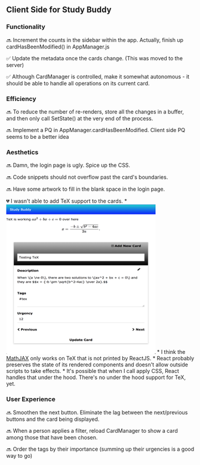 ## Client Side for Study Buddy

### Functionality

:soon: Increment the counts in the sidebar within the app. Actually, finish up cardHasBeenModified() in AppManager.js

:white_check_mark: Update the metadata once the cards change. (This was moved to the server)

:white_check_mark: Although CardManager is controlled, make it somewhat autonomous - it should be able to handle all operations on its current card.

### Efficiency

:soon: To reduce the number of re-renders, store all the changes in a buffer, and then only call SetState() at the very end of the process.

:soon: Implement a PQ in AppManager.cardHasBeenModified. Client side PQ seems to be a better idea

### Aesthetics

:soon: Damn, the login page is ugly. Spice up the CSS.

:soon: Code snippets should not overflow past the card's boundaries.

:soon: Have some artwork to fill in the blank space in the login page.

:broken_heart: I wasn't able to add TeX support to the cards. 
    * <img src="https://github.com/dchege711/study_buddy/blob/master/images/failed_to_support_latex.png" width="400px" height="400px">
    * I think the [MathJAX](https://docs.mathjax.org/en/latest/start.html) only works on TeX that is not printed by ReactJS. 
    * React probably preserves the state of its rendered components and doesn't allow outside scripts to take effects. 
    * It's possible that when I call apply CSS, React handles that under the hood. There's no under the hood support for TeX, yet.

### User Experience

:soon: Smoothen the next button. Eliminate the lag between the next/previous buttons and the card being displayed.

:soon: When a person applies a filter, reload CardManager to show a card among those that have been chosen.

:soon: Order the tags by their importance (summing up their urgencies is a good way to go)